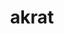 ---
title: akrat
parent: Words
last_modified_date: 2021-11-18

see_also:
  - unkrat
  - ak
alts:
  - "arkat"
  - "akqwakk"
transcriptions:
  - ˈækræt
translations:
  - "accurate; correct"
  - "true"
  - "yes"
etymology:
  From Billzonian `acrat`, from English `accurate`
examples:
  - bzo: "I omnitime **akrat** [bea](bea)."
    eng: "I am always **correct**."
  - bzo: "Akrat."
    eng: "Yes."
---